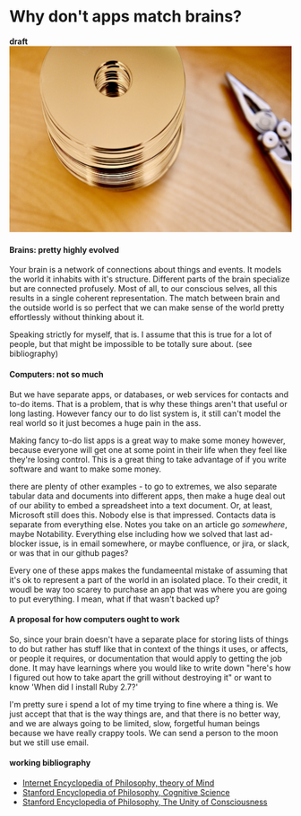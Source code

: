 # Why don't apps match brains?
**draft**
![Platters](images/7059ECD6-F046-48AC-A9C1-2275FAF6002A_1_201_a.jpeg)

#### Brains: pretty highly evolved
Your brain is a network of connections about things and events. It models the world it inhabits with it's structure. Different parts of the brain specialize but are connected profusely. Most of all, to our conscious selves, all this results in a single coherent representation. The match between brain and the outside world is so perfect that we can make sense of the world pretty effortlessly without thinking about it.

Speaking strictly for myself, that is. I assume that this is true for a lot of people, but that might be impossible to be totally sure about. (see bibliography)

#### Computers: not so much

But we have separate apps, or databases, or web services for contacts and to-do items. That is a problem, that is why these things aren't that useful or long lasting. However fancy our to do list system is, it still can't model the real world so it just becomes a huge pain in the ass.

Making fancy to-do list apps is a great way to make some money however, because everyone will get one at some point in their life when they feel like they're losing control. This is a great thing to take advantage of if you write software and want to make some money.

there are plenty of other examples - to go to extremes, we also separate tabular data and documents into different apps, then make a huge deal out of our ability to embed a spreadsheet into a text document. Or, at least, Microsoft still does this. Nobody else is that impressed. Contacts data is separate from everything else. Notes you take on an article go _somewhere_, maybe Notability. Everything else including how we solved that last ad-blocker issue, is in email somewhere, or maybe confluence, or jira, or slack, or was that in our github pages?

Every one of these apps makes the fundameental mistake of assuming that it's ok to represent a part of the world in an isolated place. To their credit, it woudl be way too scarey to purchase an app that was where you are going to put everything. I mean, what if that wasn't backed up?

#### A proposal for how computers ought to work
So, since your brain doesn't have a separate place for storing lists of things to do but rather has stuff like that in context of the things it uses, or affects, or people it requires, or documentation that would apply to getting the job done. It may have learnings where you would like to write down "here's how I figured out how to take apart the grill without destroying it" or want to know 'When did I install Ruby 2.7?'

I'm pretty sure i spend a lot of my time trying to fine where a thing is. We just accept that that is the way things are, and that there is no better way, and we are always going to be limited, slow, forgetful human beings because we have really crappy tools. We can send a person to the moon but we still use email. 

#### working bibliography
- [Internet Encyclopedia of Philosophy, theory of Mind](https://www.iep.utm.edu/theomind/)
- [Stanford Encyclopedia of Philosophy, Cognitive Science](https://plato.stanford.edu/entries/cognitive-science/)
- [Stanford Encyclopedia of Philosophy, The Unity of Consciousness](https://plato.stanford.edu/entries/consciousness-unity/)
